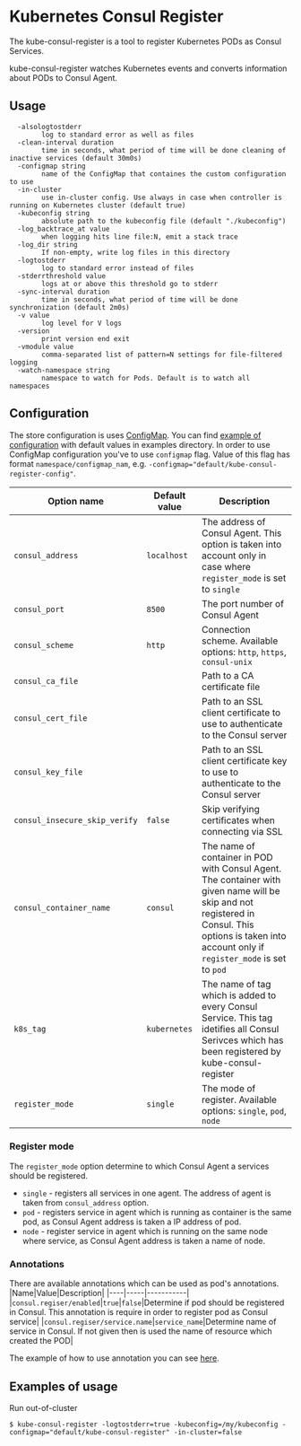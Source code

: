 # Kubernetes Consul Register
The kube-consul-register is a tool to register Kubernetes PODs as Consul Services.

kube-consul-register watches Kubernetes events and converts information about PODs to Consul Agent.

## Usage
```
  -alsologtostderr
        log to standard error as well as files
  -clean-interval duration
        time in seconds, what period of time will be done cleaning of inactive services (default 30m0s)
  -configmap string
        name of the ConfigMap that containes the custom configuration to use
  -in-cluster
        use in-cluster config. Use always in case when controller is running on Kubernetes cluster (default true)
  -kubeconfig string
        absolute path to the kubeconfig file (default "./kubeconfig")
  -log_backtrace_at value
        when logging hits line file:N, emit a stack trace
  -log_dir string
        If non-empty, write log files in this directory
  -logtostderr
        log to standard error instead of files
  -stderrthreshold value
        logs at or above this threshold go to stderr
  -sync-interval duration
        time in seconds, what period of time will be done synchronization (default 2m0s)
  -v value
        log level for V logs
  -version
        print version end exit
  -vmodule value
        comma-separated list of pattern=N settings for file-filtered logging
  -watch-namespace string
        namespace to watch for Pods. Default is to watch all namespaces
```

## Configuration
The store configuration is uses [ConfigMap](https://github.com/kubernetes/kubernetes/blob/master/docs/design/configmap.md).
You can find [example of configuration](https://github.com/tczekajlo/kube-consul-register/blob/master/examples/config.yaml) with default values in examples directory.
In order to use ConfigMap configuration you've to use `configmap` flag. Value of this flag has format `namespace/configmap_nam`, e.g. `-configmap="default/kube-consul-register-config"`.

| Option name | Default value | Description |
|-------------|---------------|-------------|
|`consul_address`|`localhost`| The address of Consul Agent. This option is taken into account only in case where `register_mode` is set to `single`|
|`consul_port`|`8500`| The port number of Consul Agent|
|`consul_scheme`|`http`| Connection scheme. Available options: `http`, `https`, `consul-unix`|
|`consul_ca_file`|| Path to a CA certificate file|
|`consul_cert_file`|| Path to an SSL client certificate to use to authenticate to the Consul server|
|`consul_key_file`|| Path to an SSL client certificate key to use to authenticate to the Consul server|
|`consul_insecure_skip_verify`|`false`| Skip verifying certificates when connecting via SSL|
|`consul_container_name`|`consul`| The name of container in POD with Consul Agent. The container with given name will be skip and not registered in Consul. This options is taken into account only if `register_mode` is set to `pod`|
|`k8s_tag`|`kubernetes`| The name of tag which is added to every Consul Service. This tag idetifies all Consul Serivces which has been registered by kube-consul-register|
|`register_mode`|`single`| The mode of register. Available options: `single`, `pod`, `node`|

### Register mode
The `register_mode` option determine to which Consul Agent a services should be registered.
- `single` - registers all services in one agent. The address of agent is taken from `consul_address` option.
- `pod` - registers service in agent which is running as container is the same pod, as Consul Agent address is taken a IP address of pod.
- `node` - register service in agent which is running on the same node where service, as Consul Agent address is taken a name of node.

### Annotations
There are available annotations which can be used as pod's annotations.
|Name|Value|Description|
|----|-----|-----------|
|`consul.regiser/enabled`|`true`\|`false`|Determine if pod should be registered in Consul. This annotation is require in order to register pod as Consul service|
|`consul.regiser/service.name`|`service_name`|Determine name of service in Consul. If not given then is used the name of resource which created the POD|

The example of how to use annotation you can see [here](https://github.com/tczekajlo/kube-consul-register/blob/master/examples/nginx.yaml).

## Examples of usage
Run out-of-cluster

```
$ kube-consul-register -logtostderr=true -kubeconfig=/my/kubeconfig -configmap="default/kube-consul-register" -in-cluster=false
```
